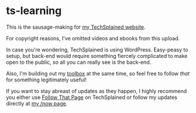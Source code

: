 # ts-learning

This is the sausage-making for [my TechSplained website](https://techsplained.xyz).

For copyright reasons, I've omitted videos and ebooks from this upload.

In case you're wondering, TechSplained is using WordPress. Easy-peasy to setup, but back-end would require something fiercely complicated to make open to the public, so all you can really see is the back-end.

Also, I'm building out my [toolbox](https://github.com/philosaccounting/toolbox) at the same time, so feel free to follow *that* for something legitimately useful!

If you want to stay abreast of updates as they happen, I highly recommend you either use [Follow That Page](https://www.followthatpage.com/) on TechSplained or follow my updates directly at [my /now page](https://stucky.tech/now).
